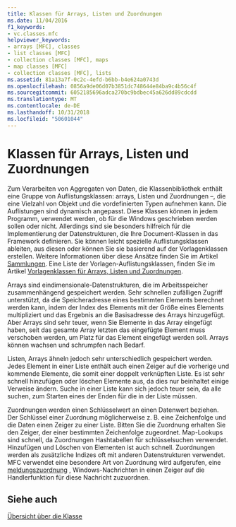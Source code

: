 ```yaml
---
title: Klassen für Arrays, Listen und Zuordnungen
ms.date: 11/04/2016
f1_keywords:
- vc.classes.mfc
helpviewer_keywords:
- arrays [MFC], classes
- list classes [MFC]
- collection classes [MFC], maps
- map classes [MFC]
- collection classes [MFC], lists
ms.assetid: 81a13a7f-0c2c-4efd-b6bb-b4e624a0743d
ms.openlocfilehash: 0856a9de06d07b3851dc748644e84ba9c4b56c4f
ms.sourcegitcommit: 6052185696adca270bc9bdbec45a626dd89cdcdd
ms.translationtype: MT
ms.contentlocale: de-DE
ms.lasthandoff: 10/31/2018
ms.locfileid: "50601044"
---
```

# <a name="array-list-and-map-classes"></a>Klassen für Arrays, Listen und Zuordnungen

Zum Verarbeiten von Aggregaten von Daten, die Klassenbibliothek enthält eine Gruppe von Auflistungsklassen: arrays, Listen und Zuordnungen –, die eine Vielzahl von Objekt und die vordefinierten Typen aufnehmen kann. Die Auflistungen sind dynamisch angepasst. Diese Klassen können in jedem Programm, verwendet werden, ob für die Windows geschrieben werden sollen oder nicht. Allerdings sind sie besonders hilfreich für die Implementierung der Datenstrukturen, die Ihre Document-Klassen in das Framework definieren. Sie können leicht spezielle Auflistungsklassen ableiten, aus diesen oder können Sie sie basierend auf der Vorlagenklassen erstellen. Weitere Informationen über diese Ansätze finden Sie im Artikel [Sammlungen](../mfc/collections.md). Eine Liste der Vorlagen-Auflistungsklassen, finden Sie im Artikel [Vorlagenklassen für Arrays, Listen und Zuordnungen](../mfc/template-classes-for-arrays-lists-and-maps.md).

Arrays sind eindimensionale-Datenstrukturen, die im Arbeitsspeicher zusammenhängend gespeichert werden. Sehr schnellen zufälligen Zugriff unterstützt, da die Speicheradresse eines bestimmten Elements berechnet werden kann, indem der Index des Elements mit der Größe eines Elements multipliziert und das Ergebnis an die Basisadresse des Arrays hinzugefügt. Aber Arrays sind sehr teuer, wenn Sie Elemente in das Array eingefügt haben, seit das gesamte Array letzten das eingefügte Element muss verschoben werden, um Platz für das Element eingefügt werden soll. Arrays können wachsen und schrumpfen nach Bedarf.

Listen, Arrays ähneln jedoch sehr unterschiedlich gespeichert werden. Jedes Element in einer Liste enthält auch einen Zeiger auf die vorherige und kommende Elemente, die somit einer doppelt verknüpften Liste. Es ist sehr schnell hinzufügen oder löschen Elemente aus, da dies nur beinhaltet einige Verweise ändern. Suche in einer Liste kann sich jedoch teuer sein, da alle suchen, zum Starten eines der Enden für die in der Liste müssen.

Zuordnungen werden einen Schlüsselwert an einen Datenwert beziehen. Der Schlüssel einer Zuordnung möglicherweise z. B. eine Zeichenfolge und die Daten einen Zeiger zu einer Liste. Bitten Sie die Zuordnung erhalten Sie den Zeiger, der einer bestimmten Zeichenfolge zugeordnet. Map-Lookups sind schnell, da Zuordnungen Hashtabellen für schlüsselsuchen verwendet. Hinzufügen und Löschen von Elementen ist auch schnell. Zuordnungen werden als zusätzliche Indizes oft mit anderen Datenstrukturen verwendet. MFC verwendet eine besondere Art von Zuordnung wird aufgerufen, eine [meldungszuordnung](../mfc/mapping-messages.md) , Windows-Nachrichten in einen Zeiger auf die Handlerfunktion für diese Nachricht zuzuordnen.

## <a name="see-also"></a>Siehe auch

[Übersicht über die Klasse](../mfc/class-library-overview.md)

